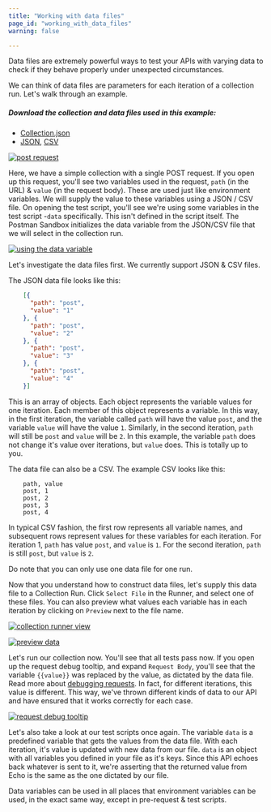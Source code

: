 ```yaml
---
title: "Working with data files"
page_id: "working_with_data_files"
warning: false

---
```


Data files are extremely powerful ways to test your APIs with varying data to check if they behave properly under unexpected circumstances.

We can think of data files are parameters for each iteration of a collection run. Let's walk through an example.

##### Download the collection and data files used in this example:

   *   [Collection.json](https://assets.postman.com/postman-docs/58533790.json)
   *   [JSON](https://assets.postman.com/postman-docs/58702589.json), [CSV](https://assets.postman.com/postman-docs/58702574.csv)

[![post request](https://assets.postman.com/postman-docs/WS-working-with-data-1.png)](https://assets.postman.com/postman-docs/WS-working-with-data-1.png)

Here, we have a simple collection with a single POST request. If you open up this request, you'll see two variables used in the request, `path` (in the URL) & `value` (in the request body). These are used just like environment variables. We will supply the value to these variables using a JSON / CSV file. On opening the test script, you'll see we're using some variables in the test script -`data` specifically. This isn't defined in the script itself. The Postman Sandbox initializes the data variable from the JSON/CSV file that we will select in the collection run.

[![using the data variable](https://assets.postman.com/postman-docs/WS-working-with-data-files-2.png)](https://assets.postman.com/postman-docs/WS-working-with-data-files-2.png)

Let's investigate the data files first. We currently support JSON & CSV files.

The JSON data file looks like this:

```json
    [{
      "path": "post",
      "value": "1"
    }, {
      "path": "post",
      "value": "2"
    }, {
      "path": "post",
      "value": "3"
    }, {
      "path": "post",
      "value": "4"
    }]
```

This is an array of objects. Each object represents the variable values for one iteration. Each member of this object represents a variable. In this way, in the first iteration, the variable called `path` will have the value `post`, and the variable `value` will have the value `1`. Similarly, in the second iteration, `path` will still be `post` and `value` will be `2`. In this example, the variable `path` does not change it's value over iterations, but `value` does. This is totally up to you.

The data file can also be a CSV. The example CSV looks like this:

```
    path, value
    post, 1
    post, 2
    post, 3
    post, 4
```

In typical CSV fashion, the first row represents all variable names, and subsequent rows represent values for these variables for each iteration. For iteration 1, `path` has value `post`, and `value` is `1`. For the second iteration, `path` is still `post`, but `value` is `2`.

Do note that you can only use one data file for one run.

Now that you understand how to construct data files, let's supply this data file to a Collection Run. Click `Select File` in the Runner, and select one of these files. You can also preview what values each variable has in each iteration by clicking on `Preview` next to the file name.

[![collection runner view](https://assets.postman.com/postman-docs/58702694.png)](https://assets.postman.com/postman-docs/58702694.png)

[![preview data](https://assets.postman.com/postman-docs/58703253.png)](https://assets.postman.com/postman-docs/58703253.png)

Let's run our collection now. You'll see that all tests pass now. If you open up the request debug tooltip, and expand `Request Body`, you'll see that the variable `{{value}}` was replaced by the value, as dictated by the data file. Read more about [debugging requests](https://learning.postman.com/docs/postman/collection_runs/debugging_a_collection_run/). In fact, for different iterations, this value is different. This way, we've thrown different kinds of data to our API and have ensured that it works correctly for each case.

[![request debug tooltip](https://assets.postman.com/postman-docs/58702708.png)](https://assets.postman.com/postman-docs/58702708.png)

Let's also take a look at our test scripts once again. The variable `data` is a predefined variable that gets the values from the data file. With each iteration, it's value is updated with new data from our file. `data` is an object with all variables you defined in your file as it's keys. Since this API echoes back whatever is sent to it, we're asserting that the returned value from Echo is the same as the one dictated by our file.

Data variables can be used in all places that environment variables can be used, in the exact same way, except in pre-request & test scripts.
